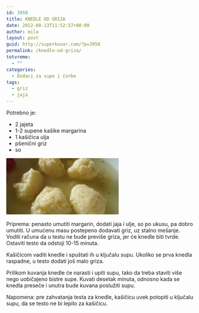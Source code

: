 ```yaml
---
id: 3958
title: KNEDLE OD GRIZA
date: 2012-08-13T11:52:57+00:00
author: mila
layout: post
guid: http://superkuvar.com/?p=3958
permalink: /knedle-od-griza/
totvreme:
  - ""
categories:
  - Dodaci za supe i čorbe
tags:
  - griz
  - jaja
---
```

Potrebno je:

  * 2 jajeta
  * 1-2 supene kašike margarina
  * 1 kašičica ulja
  * pšenični griz
  * so

<img class="alignnone size-medium wp-image-3959" title="Knedle od griza" src="/wp-content/uploads/2012/08/Knedle-od-griza-300x150.jpg" alt="" width="300" height="150" /> 

Priprema: penasto umutiti margarin, dodati jaja i ulje, so po ukusu, pa dobro umutiti. U umućenu masu postepeno dodavati griz, uz stalno mešanje. Voditi računa da u testu ne bude previše griza, jer će knedle biti tvrde. Ostaviti testo da odstoji 10-15 minuta.

Kašičicom vaditi knedle i spuštati ih u ključalu supu. Ukoliko se prva knedla raspadne, u testo dodati još malo griza.

Prilikom kuvanja knedle će narasti i upiti supu, tako da treba staviti više nego uobičajeno bistre supe. Kuvati desetak minuta, odnosno kada se knedla preseče i unutra bude kuvana poslužiti supu.

Napomena: pre zahvatanja testa za knedle, kašičicu uvek potopiti u ključalu supu, da se testo ne bi lepilo za kašičicu.